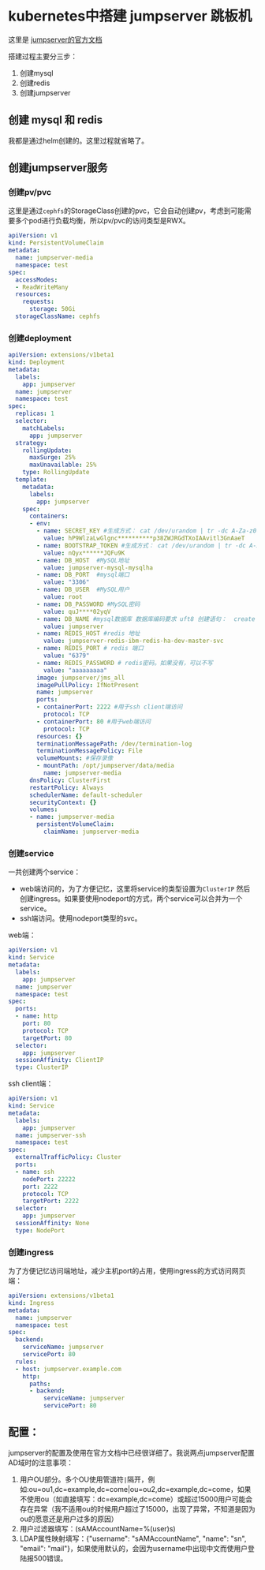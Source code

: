 # kubernetes中搭建 jumpserver 跳板机

这里是 [jumpserver的官方文档](http://docs.jumpserver.org/zh/docs/)  
  
搭建过程主要分三步：

1. 创建mysql
2. 创建redis
3. 创建jumpserver

## 创建 mysql 和 redis

我都是通过helm创建的。这里过程就省略了。

## 创建jumpserver服务

### 创建pv/pvc

这里是通过`cephfs`的StorageClass创建的pvc，它会自动创建pv，考虑到可能需要多个pod进行负载均衡，所以pv/pvc的访问类型是RWX。

```yaml
apiVersion: v1
kind: PersistentVolumeClaim
metadata:
  name: jumpserver-media
  namespace: test
spec:
  accessModes:
  - ReadWriteMany
  resources:
    requests:
      storage: 50Gi
  storageClassName: cephfs
```

### 创建deployment

```yaml
apiVersion: extensions/v1beta1
kind: Deployment
metadata:
  labels:
    app: jumpserver
  name: jumpserver
  namespace: test
spec:
  replicas: 1
  selector:
    matchLabels:
      app: jumpserver
  strategy:
    rollingUpdate:
      maxSurge: 25%
      maxUnavailable: 25%
    type: RollingUpdate
  template:
    metadata:
      labels:
        app: jumpserver
    spec:
      containers:
      - env:
        - name: SECRET_KEY #生成方式： cat /dev/urandom | tr -dc A-Za-z0-9 head -c 50
          value: hP9WlzaLwGlgnc**********p38ZWJRGdTXoIAAvitl3GnAaeT 
        - name: BOOTSTRAP_TOKEN #生成方式： cat /dev/urandom | tr -dc A-Za-z0-9 | head -c 16
          value: nQyx******JQFu9K
        - name: DB_HOST  #MySQL地址
          value: jumpserver-mysql-mysqlha
        - name: DB_PORT  #mysql端口
          value: "3306"
        - name: DB_USER  #MySQL用户
          value: root
        - name: DB_PASSWORD #MySQL密码
          value: quJ****02yqV
        - name: DB_NAME #mysql数据库 数据库编码要求 uft8 创建语句：  create database jumpserver default charset 'utf8';
          value: jumpserver
        - name: REDIS_HOST #redis 地址
          value: jumpserver-redis-ibm-redis-ha-dev-master-svc
        - name: REDIS_PORT # redis 端口
          value: "6379"
        - name: REDIS_PASSWORD # redis密码。如果没有，可以不写
          value: "aaaaaaaaa"
        image: jumpserver/jms_all
        imagePullPolicy: IfNotPresent
        name: jumpserver
        ports:
        - containerPort: 2222 #用于ssh client端访问
          protocol: TCP
        - containerPort: 80 #用于web端访问
          protocol: TCP
        resources: {}
        terminationMessagePath: /dev/termination-log
        terminationMessagePolicy: File
        volumeMounts: #保存录像
        - mountPath: /opt/jumpserver/data/media
          name: jumpserver-media
      dnsPolicy: ClusterFirst
      restartPolicy: Always
      schedulerName: default-scheduler
      securityContext: {}
      volumes:
      - name: jumpserver-media
        persistentVolumeClaim:
          claimName: jumpserver-media
```

### 创建service

一共创建两个service：

* web端访问的，为了方便记忆，这里将service的类型设置为`ClusterIP` 然后创建ingress。如果要使用nodeport的方式，两个service可以合并为一个service。
* ssh端访问。使用nodeport类型的svc。

web端：

```yaml
apiVersion: v1
kind: Service
metadata:
  labels:
    app: jumpserver
  name: jumpserver
  namespace: test
spec:
  ports:
  - name: http
    port: 80
    protocol: TCP
    targetPort: 80
  selector:
    app: jumpserver
  sessionAffinity: ClientIP
  type: ClusterIP

```

ssh client端：

```yaml
apiVersion: v1
kind: Service
metadata:
  labels:
    app: jumpserver
  name: jumpserver-ssh
  namespace: test
spec:
  externalTrafficPolicy: Cluster
  ports:
  - name: ssh
    nodePort: 22222
    port: 2222
    protocol: TCP
    targetPort: 2222
  selector:
    app: jumpserver
  sessionAffinity: None
  type: NodePort
```

### 创建ingress

为了方便记忆访问端地址，减少主机port的占用，使用ingress的方式访问网页端：

```yaml
apiVersion: extensions/v1beta1
kind: Ingress
metadata:
  name: jumpserver
  namespace: test
spec:
  backend:
    serviceName: jumpserver
    servicePort: 80
  rules:
  - host: jumpserver.example.com
    http:
      paths:
      - backend:
          serviceName: jumpserver
          servicePort: 80
```

## 配置：

jumpserver的配置及使用在官方文档中已经很详细了。我说两点jumpserver配置AD域时的注意事项：

1. 用户OU部分。多个OU使用管道符`|`隔开，例如:ou=ou1,dc=example,dc=come|ou=ou2,dc=example,dc=come，如果不使用ou（如直接填写：dc=example,dc=come）或超过15000用户可能会存在异常（我不适用ou的时候用户超过了15000，出现了异常，不知道是因为ou的愿意还是用户过多的原因）
2. 用户过滤器填写：(sAMAccountName=%(user)s)
3. LDAP属性映射填写：{"username": "sAMAccountName", "name": "sn", "email": "mail"}，如果使用默认的，会因为username中出现中文而使用户登陆报500错误。